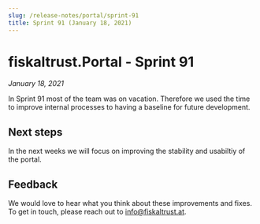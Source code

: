 ```yaml
---
slug: /release-notes/portal/sprint-91
title: Sprint 91 (January 18, 2021)
---
```


# fiskaltrust.Portal - Sprint 91
_January 18, 2021_

In Sprint 91 most of the team was on vacation. Therefore we used the time to improve internal processes to having a baseline for future development.

## Next steps
In the next weeks we will focus on improving the stability and usabiltiy of the portal.

## Feedback
We would love to hear what you think about these improvements and fixes. To get in touch, please reach out to [info@fiskaltrust.at](mailto:info@fiskaltrust.at).